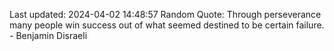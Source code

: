 Last updated: 2024-04-02 14:48:57
Random Quote: Through perseverance many people win success out of what seemed destined to be certain failure. - Benjamin Disraeli